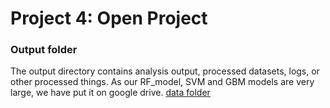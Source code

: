 # Project 4: Open Project
### Output folder

The output directory contains analysis output, processed datasets, logs, or other processed things.
As our RF_model, SVM and GBM models are very large, we have put it on google drive.
[data folder](https://drive.google.com/drive/folders/1CNF0qXfl7rCFtb5HD8zU-GsjXCX1hqFO?usp=sharing)
